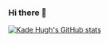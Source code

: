 ### Hi there 👋
[![Kade Hugh's GitHub stats](https://github-readme-stats.vercel.app/api?username=kaderator2&show_icons=true&theme=transparent)](https://github.com/kaderator2/github-readme-stats)
<!--
**kaderator2/kaderator2** is a ✨ _special_ ✨ repository because its `README.md` (this file) appears on your GitHub profile.

Here are some ideas to get you started:

- 🔭 I’m currently working on ...
- 🌱 I’m currently learning ...
- 👯 I’m looking to collaborate on ...
- 🤔 I’m looking for help with ...
- 💬 Ask me about ...
- 📫 How to reach me: ...
- 😄 Pronouns: ...
- ⚡ Fun fact: ...
-->
